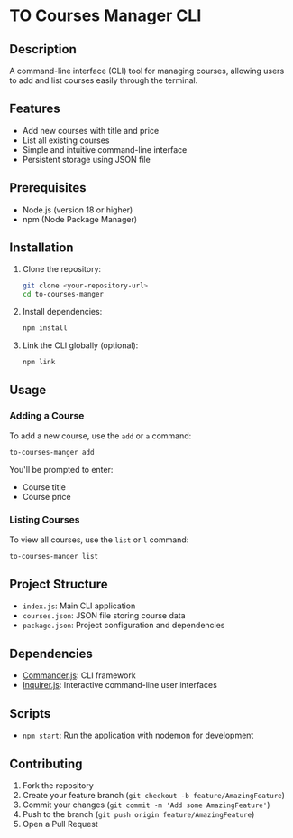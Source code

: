# TO Courses Manager CLI

## Description

A command-line interface (CLI) tool for managing courses, allowing users to add and list courses easily through the terminal.

## Features

- Add new courses with title and price
- List all existing courses
- Simple and intuitive command-line interface
- Persistent storage using JSON file

## Prerequisites

- Node.js (version 18 or higher)
- npm (Node Package Manager)

## Installation

1. Clone the repository:
   ```bash
   git clone <your-repository-url>
   cd to-courses-manger
   ```

2. Install dependencies:
   ```bash
   npm install
   ```

3. Link the CLI globally (optional):
   ```bash
   npm link
   ```

## Usage

### Adding a Course

To add a new course, use the `add` or `a` command:

```bash
to-courses-manger add
```

You'll be prompted to enter:
- Course title
- Course price

### Listing Courses

To view all courses, use the `list` or `l` command:

```bash
to-courses-manger list
```

## Project Structure

- `index.js`: Main CLI application
- `courses.json`: JSON file storing course data
- `package.json`: Project configuration and dependencies

## Dependencies

- [Commander.js](https://github.com/tj/commander.js/): CLI framework
- [Inquirer.js](https://github.com/SBoudrias/Inquirer.js): Interactive command-line user interfaces

## Scripts

- `npm start`: Run the application with nodemon for development

## Contributing

1. Fork the repository
2. Create your feature branch (`git checkout -b feature/AmazingFeature`)
3. Commit your changes (`git commit -m 'Add some AmazingFeature'`)
4. Push to the branch (`git push origin feature/AmazingFeature`)
5. Open a Pull Request

